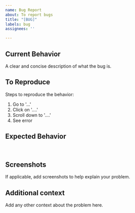 ```yaml
---
name: Bug Report
about: To report bugs
title: "[BUG]"
labels: bug
assignees: ''

---
```


## Current Behavior
A clear and concise description of what the bug is.
​
## To Reproduce
Steps to reproduce the behavior:
1. Go to '...'
2. Click on '....'
3. Scroll down to '....'
4. See error
​
## Expected Behavior
​
## Screenshots
If applicable, add screenshots to help explain your problem.
​
## Additional context
Add any other context about the problem here.
